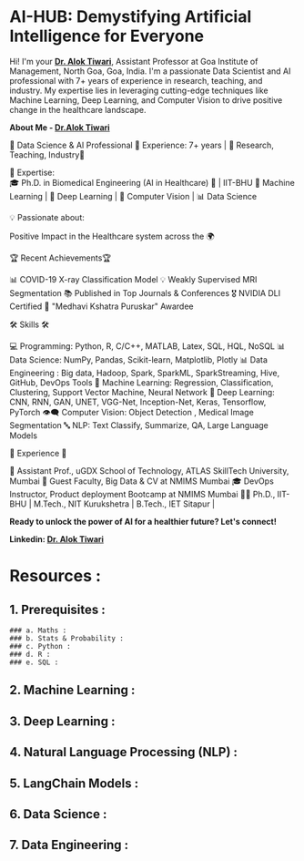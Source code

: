 
# AI-HUB: Demystifying Artificial Intelligence for Everyone

Hi! I'm your [**Dr. Alok Tiwari**](https://www.linkedin.com/in/dr-alok-tiwari/), Assistant Professor at Goa Institute of Management, North Goa, Goa, India. I'm a passionate Data Scientist and AI professional with 7+ years of experience in research, teaching, and industry. My expertise lies in leveraging cutting-edge techniques like Machine Learning, Deep Learning, and Computer Vision to drive positive change in the healthcare landscape.

**About Me - [Dr.Alok Tiwari](https://dr-alok-tiwari.github.io/)**

🌟 Data Science & AI Professional 
🔬 Experience: 7+ years | 💼 Research, Teaching, Industry🌟

🚀 Expertise:   
🎓 Ph.D. in Biomedical Engineering (AI in Healthcare) 🏥 | IIT-BHU
🤖 Machine Learning  | 🧠 Deep Learning | 📸 Computer Vision | 📊 Data Science 

💡 Passionate about:  

Positive Impact in the Healthcare system across the 🌍 

🏆 Recent Achievements🏆

📊 COVID-19 X-ray Classification Model
💡 Weakly Supervised MRI Segmentation
📚 Published in Top Journals & Conferences
🎖️ NVIDIA DLI Certified
🏅 "Medhavi Kshatra Puruskar" Awardee

🛠️ Skills 🛠️

💻 Programming: Python, R, C/C++, MATLAB, Latex, SQL, HQL, NoSQL
📊 Data Science: NumPy, Pandas, Scikit-learn, Matplotlib, Plotly
📊 Data Engineering : Big data, Hadoop, Spark, SparkML, SparkStreaming, Hive, GitHub, DevOps Tools
🧠 Machine Learning: Regression, Classification, Clustering, Support Vector Machine, Neural Network
🌌 Deep Learning: CNN, RNN, GAN, UNET, VGG-Net, Inception-Net, Keras, Tensorflow, PyTorch
👁️‍🗨️ Computer Vision: Object Detection , Medical Image Segmentation
🔤 NLP: Text Classify, Summarize, QA, Large Language Models

📅 Experience 📅

🏢 Assistant Prof., uGDX School of Technology, ATLAS SkillTech University, Mumbai
🏫 Guest Faculty, Big Data & CV at NMIMS Mumbai
🎓 DevOps Instructor, Product deployment Bootcamp at NMIMS Mumbai
👨‍🎓 Ph.D., IIT-BHU | M.Tech., NIT Kurukshetra | B.Tech., IET Sitapur |

**Ready to unlock the power of AI for a healthier future? Let's connect!**

**Linkedin: [Dr. Alok Tiwari](https://www.linkedin.com/in/dr-alok-tiwari/)**



# Resources :

## 1. Prerequisites :
    ### a. Maths :
    ### b. Stats & Probability :
    ### c. Python :
    ### d. R :
    ### e. SQL :


## 2. Machine Learning :

## 3. Deep Learning :

## 4. Natural Language Processing (NLP) :

## 5. LangChain Models :

## 6. Data Science :

## 7. Data Engineering :

